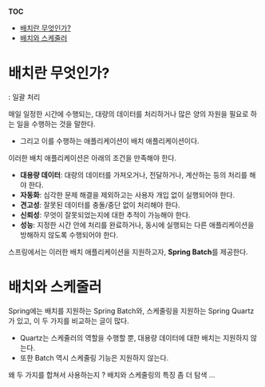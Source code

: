 **TOC**
- [배치란 무엇인가?](#배치란-무엇인가)
- [배치와 스케줄러](#배치와-스케줄러)

# 배치란 무엇인가?
: 일괄 처리

매일 일정한 시간에 수행되는, 대량의 데이터를 처리하거나 많은 양의 자원을 필요로 하는 일을 수행하는 것을 말한다.
- 그리고 이를 수행하는 애플리케이션이 배치 애플리케이션이다.

이러한 배치 애플리케이션은 아래의 조건을 만족해야 한다.
- **대용량 데이터**: 대량의 데이터를 가져오거나, 전달하거나, 계산하는 등의 처리를 해야 한다.
- **자동화**: 심각한 문제 해결을 제외하고는 사용자 개입 없이 실행되어야 한다.
- **견고성**: 잘못된 데이터를 충돌/중단 없이 처리해야 한다.
- **신뢰성**: 무엇이 잘못되었는지에 대한 추적이 가능해야 한다.
- **성능**: 지정한 시간 안에 처리를 완료하거나, 동시에 실행되는 다른 애플리케이션을 방해하지 않도록 수행되어야 한다.

스프링에서는 이러한 배치 애플리케이션을 지원하고자, **Spring Batch**를 제공한다.

# 배치와 스케줄러
Spring에는 배치를 지원하는 Spring Batch와, 스케줄링을 지원하는 Spring Quartz가 있고, 이 두 가지를 비교하는 글이 많다.
- Quartz는 스케줄러의 역할을 수행할 뿐, 대용량 데이터에 대한 배치는 지원하지 않는다.
- 또한 Batch 역시 스케줄링 기능은 지원하지 않는다.

왜 두 가지를 합쳐서 사용하는지 ? 배치와 스케줄링의 특징 좀 더 탐색 ...